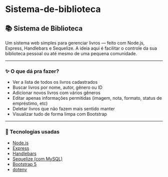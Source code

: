 # Sistema-de-biblioteca

## 📚 Sistema de Biblioteca

Um sistema web simples para gerenciar livros — feito com Node.js, Express, Handlebars e Sequelize. A ideia aqui é facilitar o controle da sua biblioteca pessoal ou até mesmo de uma pequena comunidade.

---

### ✨ O que dá pra fazer?

- Ver a lista de todos os livros cadastrados
- Buscar livros por nome, autor, gênero ou ID
- Adicionar novos livros com vários gêneros
- Editar apenas informações permitidas (imagem, nota, formato, status de empréstimo, etc)
- Deletar livros que não fazem mais sentido manter
- Visualizar tudo de forma limpa com Bootstrap

---

### 🚀 Tecnologias usadas

- [Node.js](https://nodejs.org/)
- [Express](https://expressjs.com/)
- [Handlebars](https://handlebarsjs.com/)
- [Sequelize (com MySQL)](https://sequelize.org/)
- [Bootstrap 5](https://getbootstrap.com/)
- [dotenv](https://www.npmjs.com/package/dotenv)
